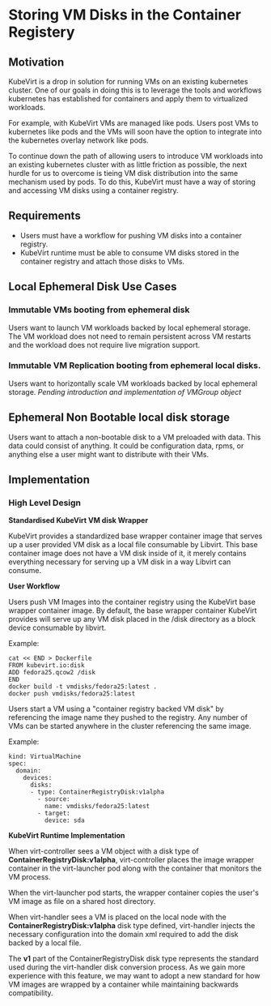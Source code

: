# Storing VM Disks in the Container Registery

## Motivation

KubeVirt is a drop in solution for running VMs on an existing kubernetes
cluster. One of our goals in doing this is to leverage the tools and workflows
kubernetes has established for containers and apply them to virtualized
workloads.

For example, with KubeVirt VMs are managed like pods. Users post VMs to
kubernetes like pods and the VMs will soon have the option to integrate into
the kubernetes overlay network like pods.

To continue down the path of allowing users to introduce VM workloads into
an existing kubernetes cluster with as little friction as possible, the next
hurdle for us to overcome is tieing VM disk distribution into the same
mechanism used by pods. To do this, KubeVirt must have a way of storing and
accessing VM disks using a container registry.

## Requirements
* Users must have a workflow for pushing VM disks into a container registry.
* KubeVirt runtime must be able to consume VM disks stored in the container
  registry and attach those disks to VMs.

## Local Ephemeral Disk Use Cases

### Immutable VMs booting from ephemeral disk

Users want to launch VM workloads backed by local ephemeral storage. The VM
workload does not need to remain persistent across VM restarts and the workload
does not require live migration support.

### Immutable VM Replication booting from ephemeral local disks.

Users want to horizontally scale VM workloads backed by local ephemeral
storage. *Pending introduction and implementation of VMGroup object*

## Ephemeral Non Bootable local disk storage

Users want to attach a non-bootable disk to a VM preloaded with data. This data
could consist of anything. It could be configuration data, rpms, or anything
else a user might want to distribute with their VMs.

## Implementation 

### High Level Design

**Standardised KubeVirt VM disk Wrapper**

KubeVirt provides a standardized base wrapper container image that serves up a
user provided VM disk as a local file consumable by Libvirt. This base
container image does not have a VM disk inside of it, it merely contains
everything necessary for serving up a VM disk in a way Libvirt can consume.

**User Workflow**

Users push VM Images into the container registry using the KubeVirt base
wrapper container image. By default, the base wrapper container KubeVirt
provides will serve up any VM disk placed in the /disk directory as a block
device consumable by libvirt.

Example:
```
cat << END > Dockerfile 
FROM kubevirt.io:disk
ADD fedora25.qcow2 /disk
END
docker build -t vmdisks/fedora25:latest .
docker push vmdisks/fedora25:latest
```
Users start a VM using a "container registry backed VM disk" by referencing the
image name they pushed to the registry. Any number of VMs can be started
anywhere in the cluster referencing the same image.

Example:
```
kind: VirtualMachine
spec:
  domain:
    devices:
      disks:
      - type: ContainerRegistryDisk:v1alpha
        - source:
          name: vmdisks/fedora25:latest
        - target:
          device: sda
```

**KubeVirt Runtime Implementation**

When virt-controller sees a VM object with a disk type of
**ContainerRegistryDisk:v1alpha**, virt-controller places the image wrapper container
in the virt-launcher pod along with the container that monitors the VM process.

When the virt-launcher pod starts, the wrapper container copies the user's VM
image as file on a shared host directory.

When virt-handler sees a VM is placed on the local node with the
**ContainerRegistryDisk:v1alpha** disk type defined, virt-handler injects the
necessary configuration into the domain xml required to add the disk backed by
a local file.

The **v1** part of the ContainerRegistryDisk disk type represents the standard
used during the virt-handler disk conversion process. As we gain more
experience with this feature, we may want to adopt a new standard for how VM
images are wrapped by a container while maintaining backwards compatibility. 

